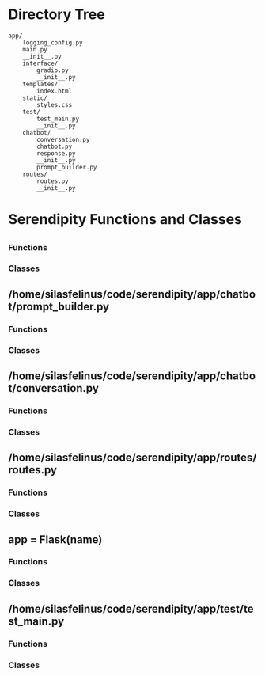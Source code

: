 # Directory Tree

```
app/
    logging_config.py
    main.py
    __init__.py
    interface/
        gradio.py
        __init__.py
    templates/
        index.html
    static/
        styles.css
    test/
        test_main.py
        __init__.py
    chatbot/
        conversation.py
        chatbot.py
        response.py
        __init__.py
        prompt_builder.py
    routes/
        routes.py
        __init__.py
```

# Serendipity Functions and Classes

## 

### Functions


### Classes


## /home/silasfelinus/code/serendipity/app/chatbot/prompt_builder.py

### Functions


### Classes


## /home/silasfelinus/code/serendipity/app/chatbot/conversation.py

### Functions


### Classes


## /home/silasfelinus/code/serendipity/app/routes/routes.py

### Functions


### Classes


## app = Flask(__name__)

### Functions


### Classes


## /home/silasfelinus/code/serendipity/app/test/test_main.py

### Functions


### Classes


